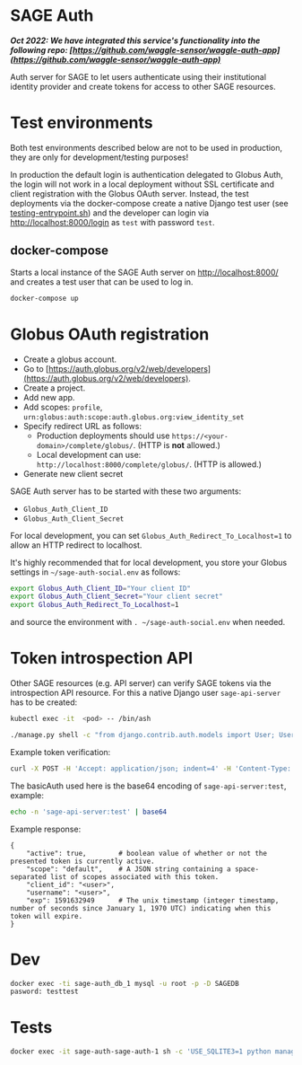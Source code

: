 # SAGE Auth

_**Oct 2022: We have integrated this service's functionality into the following repo: [https://github.com/waggle-sensor/waggle-auth-app](https://github.com/waggle-sensor/waggle-auth-app)**_

Auth server for SAGE to let users authenticate using their institutional identity provider and create tokens for access to other SAGE resources.

# Test environments

Both test environments described below are not to be used in production, they are only for development/testing purposes!

In production the default login is authentication delegated to Globus Auth, the login will not work in a local deployment without SSL certificate and client registration with the Globus OAuth server. Instead, the test deployments via the docker-compose create a native Django test user (see [testing-entrypoint.sh](testing-entrypoint.sh)) and the developer can login via [http://localhost:8000/login](http://localhost:8000/login) as `test` with password `test`.

## docker-compose

Starts a local instance of the SAGE Auth server on [http://localhost:8000/](http://localhost:8000/) and creates a test user that can be used to log in.

```bash
docker-compose up
```

# Globus OAuth registration

- Create a globus account.
- Go to [https://auth.globus.org/v2/web/developers](https://auth.globus.org/v2/web/developers).
- Create a project.
- Add new app.
- Add scopes: `profile`, `urn:globus:auth:scope:auth.globus.org:view_identity_set`
- Specify redirect URL as follows:
    - Production deployments should use `https://<your-domain>/complete/globus/`. (HTTP is **not** allowed.)
    - Local development can use: `http://localhost:8000/complete/globus/`. (HTTP is allowed.)
- Generate new client secret

SAGE Auth server has to be started with these two arguments:
- `Globus_Auth_Client_ID`
- `Globus_Auth_Client_Secret`

For local development, you can set `Globus_Auth_Redirect_To_Localhost=1` to allow an HTTP redirect to localhost.

It's highly recommended that for local development, you store your Globus settings in `~/sage-auth-social.env` as follows:

```sh
export Globus_Auth_Client_ID="Your client ID"
export Globus_Auth_Client_Secret="Your client secret"
export Globus_Auth_Redirect_To_Localhost=1
```

and source the environment with `. ~/sage-auth-social.env` when needed.

# Token introspection API

Other SAGE resources (e.g. API server) can verify SAGE tokens via the introspection API resource. For this a native Django user `sage-api-server` has to be created:

```bash
kubectl exec -it  <pod> -- /bin/ash

./manage.py shell -c "from django.contrib.auth.models import User; User.objects.create_user('sage-api-server', 'test@example.com', 'secret')"
```

Example token verification:
```bash
curl -X POST -H 'Accept: application/json; indent=4' -H 'Content-Type: application/x-www-form-urlencoded' -H "Authorization: Basic c2FnZS1hcGktc2VydmVyOnRlc3Q=" -d 'token=<SAGE-USER-TOKEN>'  <sage-auth-hostname>:80/token_info/
```
The basicAuth used here is the base64 encoding of `sage-api-server:test`, example:

```bash
echo -n 'sage-api-server:test' | base64
```

Example response:
```json5
{
    "active": true,        # boolean value of whether or not the presented token is currently active.
    "scope": "default",    # A JSON string containing a space-separated list of scopes associated with this token.
    "client_id": "<user>",
    "username": "<user>",
    "exp": 1591632949      # The unix timestamp (integer timestamp, number of seconds since January 1, 1970 UTC) indicating when this token will expire.
}
```

# Dev

```bash
docker exec -ti sage-auth_db_1 mysql -u root -p -D SAGEDB
pasword: testtest
```

# Tests

```bash
docker exec -it sage-auth-sage-auth-1 sh -c 'USE_SQLITE3=1 python manage.py test'
```
